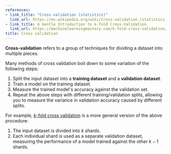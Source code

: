 ```yaml
---
references:
- link_title: "Cross-validation (statistics)"
  link_url: https://en.wikipedia.org/wiki/Cross-validation_(statistics)
- link_title: A Gentle Introduction to k-fold Cross-Validation
  link_url: https://machinelearningmastery.com/k-fold-cross-validation/
title: Cross validation
---
```


**Cross-validation** refers to a group of techniques for dividing a dataset into multiple pieces.

Many methods of cross validation boil down to some variation of the following steps:

1. Split the input dataset into a **training dataset** and a **validation dataset**.
2. Train a model on the training dataset.
3. Measure the trained model's accuracy against the validation set.
4. Repeat the above steps with different training/validation splits, allowing you to measure the variance in validation accuracy caused by different splits.

For example, [$k$-fold cross validation][1] is a more general version of the above procedure:

1. The input dataset is divided into $k$ shards.
2. Each individual shard is used as a separate validation dataset, measuring the performance of a model trained against the other $k-1$ shards.

[1]: https://en.wikipedia.org/wiki/Cross-validation_(statistics)#k-fold_cross-validation
